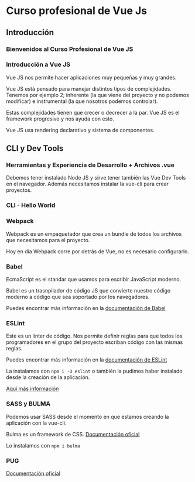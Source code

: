 # Curso profesional de Vue Js

## Introducción

### Bienvenidos al Curso Profesional de Vue JS

### Introducción a Vue JS

Vue JS nos permite hacer aplicaciones muy pequeñas y muy grandes.

Vue JS está pensado para manejar distintos tipos de complejidades. Tenemos por ejemplo 2; inherente (la que viene del proyecto y no podemos modificar) e instrumental (la que nosotros podemos controlar).

Estas complejidades tienen que crecer o decrecer a la par. Vue JS es el framework progresivo y nos ayuda con esto.

Vue JS usa rendering declarativo y sistema de componentes.

## CLI y Dev Tools

### Herramientas y Experiencia de Desarrollo + Archivos .vue

Debemos tener instalado Node JS y sirve tener también las Vue Dev Tools en el navegador. Además necesitamos instalar la vue-cli para crear proyectos.

### CLI - Hello World

### Webpack

Webpack es un empaquetador que crea un bundle de todos los archivos que necesitamos para el proyecto.

Hoy en día Webpack corre por detrás de Vue, no es necesario configurarlo.

### Babel

EcmaScript es el standar que usamos para escribir JavaScript moderno.

Babel es un trasnpilador de código JS que convierte nuestro código moderno a código que sea soportado por los navegadores.

Puedes encontrar más información en la [documentación de Babel](https://babeljs.io/)

### ESLint

Este es un linter de código. Nos permite definir reglas para que todos los programadores en el grupo del proyecto escriban código con las mismas reglas.

Puedes encontrar más información en la [documentación de ESLint](https://eslint.org/)

La instalamos con `npm i -D eslint` o también la pudimos haber instalado desde la creación de la aplicación.

[Aquí más información](https://eslint.org/docs/user-guide/getting-started)

### SASS y BULMA

Podemos usar SASS desde el momento en que estamos creando la aplicación con la vue-cli.

Bulma es un framework de CSS. [Documentación oficial](https://bulma.io/documentation/)

Lo instalamos con `npm i bulma`

### PUG

[Documentación oficial](https://pugjs.org/api/getting-started.html)
